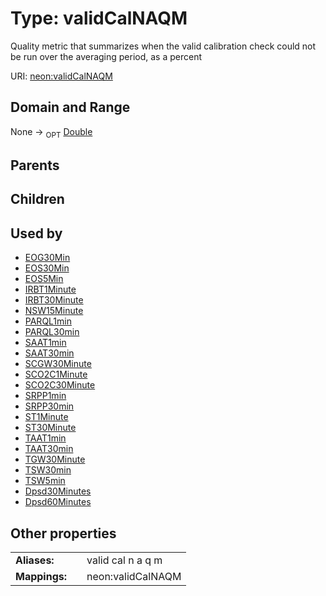 
# Type: validCalNAQM


Quality metric that summarizes when the valid calibration check could not be run over the averaging period, as a percent

URI: [neon:validCalNAQM](https://data.neonscience.org/validCalNAQM)


## Domain and Range

None ->  <sub>OPT</sub> [Double](types/Double.md)

## Parents


## Children


## Used by

 * [EOG30Min](EOG30Min.md)
 * [EOS30Min](EOS30Min.md)
 * [EOS5Min](EOS5Min.md)
 * [IRBT1Minute](IRBT1Minute.md)
 * [IRBT30Minute](IRBT30Minute.md)
 * [NSW15Minute](NSW15Minute.md)
 * [PARQL1min](PARQL1min.md)
 * [PARQL30min](PARQL30min.md)
 * [SAAT1min](SAAT1min.md)
 * [SAAT30min](SAAT30min.md)
 * [SCGW30Minute](SCGW30Minute.md)
 * [SCO2C1Minute](SCO2C1Minute.md)
 * [SCO2C30Minute](SCO2C30Minute.md)
 * [SRPP1min](SRPP1min.md)
 * [SRPP30min](SRPP30min.md)
 * [ST1Minute](ST1Minute.md)
 * [ST30Minute](ST30Minute.md)
 * [TAAT1min](TAAT1min.md)
 * [TAAT30min](TAAT30min.md)
 * [TGW30Minute](TGW30Minute.md)
 * [TSW30min](TSW30min.md)
 * [TSW5min](TSW5min.md)
 * [Dpsd30Minutes](Dpsd30Minutes.md)
 * [Dpsd60Minutes](Dpsd60Minutes.md)

## Other properties

|  |  |  |
| --- | --- | --- |
| **Aliases:** | | valid cal n a q m |
| **Mappings:** | | neon:validCalNAQM |

